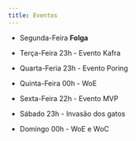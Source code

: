 ```yaml
---
title: Eventos
---
```


- Segunda-Feira
  **Folga**

- Terça-Feira
  23h - Evento Kafra

- Quarta-Feria
  23h - Evento Poring

- Quinta-Feira
  00h - WoE

- Sexta-Feira
  22h - Evento MVP

- Sábado
  23h - Invasão dos gatos

- Domingo
  00h - WoE e WoC